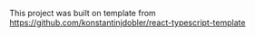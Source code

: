 This project was built on template from https://github.com/konstantinjdobler/react-typescript-template

